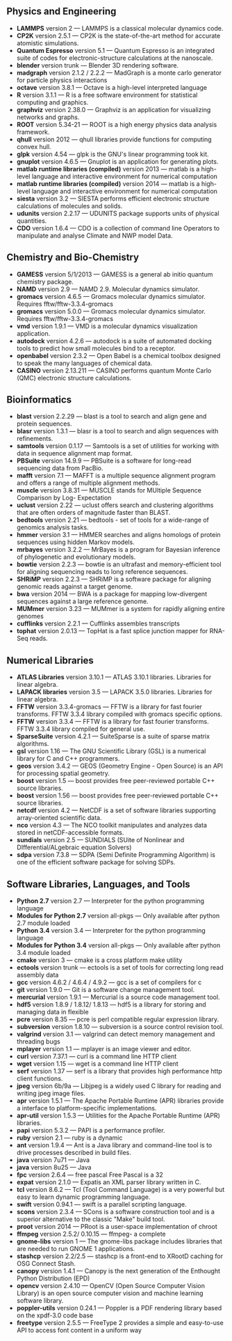 [title]: - "Software modules catalog"

## Physics and Engineering
* **LAMMPS** version 2 &mdash; LAMMPS is a classical molecular dynamics code.
* **CP2K** version 2.5.1 &mdash; CP2K is the state-of-the-art method for accurate atomistic simulations.
* **Quantum Espresso** version 5.1 &mdash; Quantum Espresso is an integrated suite of codes for electronic-structure calculations at the nanoscale.
* **blender** version trunk &mdash; Blender 3D rendering software.
* **madgraph** version 2.1.2 / 2.2.2 &mdash; MadGraph is a monte carlo generator for particle physics interactions
* **octave** version 3.8.1 &mdash; Octave is a high-level interpreted language
* **R** version 3.1.1 &mdash; R is a free software environment for statistical computing and graphics.
* **graphviz** version 2.38.0 &mdash; Graphviz is an application for visualizing networks and graphs.
* **ROOT** version 5.34-21 &mdash; ROOT is a high energy physics data analysis framework.
* **qhull** version 2012 &mdash; qhull libraries provide functions for computing convex hull.
* **glpk** version 4.54 &mdash; glpk is the GNU's linear programming took kit.
* **gnuplot** version 4.6.5 &mdash; Gnuplot is an application for generating plots.
* **matlab runtime libraries (compiled)** version 2013 &mdash; matlab is a high-level language and interactive environment for numerical computation
* **matlab runtime libraries (compiled)** version 2014 &mdash; matlab is a high-level language and interactive environment for numerical computation
* **siesta** version 3.2 &mdash; SIESTA performs efficient electronic structure calculations of molecules and solids.
* **udunits** version 2.2.17 &mdash; UDUNITS package supports units of physical quantities.
* **CDO** version 1.6.4 &mdash; CDO is a collection of command line Operators to manipulate and analyse Climate and NWP model Data.

## Chemistry and Bio-Chemistry
* **GAMESS** version 5/1/2013 &mdash; GAMESS is a general ab initio quantum chemistry package.
* **NAMD** version 2.9 &mdash; NAMD 2.9. Molecular dynamics simulator.
* **gromacs** version 4.6.5 &mdash; Gromacs molecular dynamics simulator. Requires fftw/fftw-3.3.4-gromacs
* **gromacs** version 5.0.0 &mdash; Gromacs molecular dynamics simulator. Requires fftw/fftw-3.3.4-gromacs
* **vmd** version 1.9.1 &mdash; VMD is a molecular dynamics visualization application.
* **autodock** version 4.2.6 &mdash; autodock is a suite of automated docking tools to predict how small molecules bind to a receptor.
* **openbabel** version 2.3.2 &mdash; Open Babel is a chemical toolbox designed to speak the many languages of chemical data.
* **CASINO** version 2.13.211 &mdash; CASINO performs quantum Monte Carlo (QMC) electronic structure calculations.

## Bioinformatics
* **blast** version 2.2.29 &mdash; blast is a tool to search and align gene and protein sequences.
* **blasr** version 1.3.1 &mdash; blasr is a tool to search and align sequences with refinements.
* **samtools** version 0.1.17 &mdash; Samtools is a set of utilities for working with data in sequence alignment map format.
* **PBSuite** version 14.9.9 &mdash; PBSuite is a software for long-read sequencing data from PacBio.
* **mafft** version 7.1 &mdash; MAFFT is a multiple sequence alignment program and offers a range of multiple alignment methods.
* **muscle** version 3.8.31 &mdash; MUSCLE stands for MUltiple Sequence Comparison by Log- Expectation
* **uclust** version 2.22 &mdash; uclust offers search and clustering algorithms that are often orders of magnitude faster than BLAST.
* **bedtools** version 2.21 &mdash; bedtools - set of tools for a wide-range of genomics analysis tasks.
* **hmmer** version 3.1 &mdash; HMMER searches and aligns homologs of protein sequences using hidden Markov models.
* **mrbayes** version 3.2.2 &mdash; MrBayes is a program for Bayesian inference of phylogenetic and evolutionary models.
* **bowtie** version 2.2.3 &mdash; bowtie is an ultrafast and memory-efficient tool for aligning sequencing reads to long reference sequences.
* **SHRiMP** version 2.2.3 &mdash; SHRiMP is a software package for aligning genomic reads against a target genome.
* **bwa** version 2014 &mdash; BWA is a package for mapping low-divergent sequences against a large reference genome.
* **MUMmer** version 3.23 &mdash; MUMmer is a system for rapidly aligning entire genomes
* **cufflinks** version 2.2.1 &mdash; Cufflinks assembles transcripts
* **tophat** version 2.0.13 &mdash; TopHat is a fast splice junction mapper for RNA-Seq reads.

## Numerical Libraries
* **ATLAS Libraries** version 3.10.1 &mdash; ATLAS 3.10.1 libraries. Libraries for linear algebra.
* **LAPACK libraries** version 3.5 &mdash; LAPACK 3.5.0 libraries. Libraries for linear algebra.
* **FFTW** version 3.3.4-gromacs &mdash; FFTW is a library for fast fourier transforms. FFTW 3.3.4 library compiled with gromacs specific options.
* **FFTW** version 3.3.4 &mdash; FFTW is a library for fast fourier transforms. FFTW 3.3.4 library compiled for general use.
* **SparseSuite** version 4.2.1 &mdash; SuiteSparse is a suite of sparse matrix algorithms.
* **gsl** version 1.16 &mdash; The GNU Scientific Library (GSL) is a numerical library for C and C++ programmers.
* **geos** version 3.4.2 &mdash; GEOS (Geometry Engine - Open Source) is an API for processing spatial geometry.
* **boost** version 1.5 &mdash; boost provides free peer-reviewed portable C++ source libraries.
* **boost** version 1.56 &mdash; boost provides free peer-reviewed portable C++ source libraries.
* **netcdf** version 4.2 &mdash; NetCDF is a set of software libraries supporting array-oriented scientific data.
* **nco** version 4.3 &mdash; The NCO toolkit manipulates and analyzes data stored in netCDF-accessible formats.
* **sundials** version 2.5 &mdash; SUNDIALS (SUite of Nonlinear and DIfferential/ALgebraic equation Solvers)
* **sdpa** version 7.3.8 &mdash; SDPA (Semi Definite Programming Algorithm) is one of the efficient software package for solving SDPs.

## Software Libraries, Languages, and Tools
* **Python 2.7** version 2.7 &mdash; Interpreter for the python programming language
* **Modules for Python 2.7** version all-pkgs &mdash; Only available after python 2.7 module loaded
* **Python 3.4** version 3.4 &mdash; Interpreter for the python programming language
* **Modules for Python 3.4** version all-pkgs &mdash; Only available after python 3.4 module loaded
* **cmake** version 3 &mdash; cmake is a cross platform make utility
* **ectools** version trunk &mdash; ectools is a set of tools for correcting long read assembly data
* **gcc** version 4.6.2 / 4.6.4 / 4.9.2 &mdash; gcc is a set of compilers for c
* **git** version 1.9.0 &mdash; Git is a software change management tool.
* **mercurial** version 1.9.1 &mdash; Mercurial is a source code management tool.
* **hdf5** version 1.8.9 / 1.8.12/ 1.8.13 &mdash; hdf5 is a library for storing and managing data in flexible
* **pcre** version 8.35 &mdash; pcre is perl compatible regular expression library.
* **subversion** version 1.8.10 &mdash; subversion is a source control revision tool.
* **valgrind** version 3.1 &mdash; valgrind can detect memory management and threading bugs
* **mplayer** version 1.1 &mdash; mplayer is an image viewer and editor.
* **curl** version 7.37.1 &mdash; curl is a command line HTTP client
* **wget** version 1.15 &mdash; wget is a command line HTTP client
* **serf** version 1.37 &mdash; serf is a library that provides high performance http client functions.
* **jpeg** version 6b/9a &mdash; Libjpeg is a widely used C library for reading and writing jpeg image files.
* **apr** version 1.5.1 &mdash; The Apache Portable Runtime (APR) libraries provide a interface to platform-specific implementations.
* **apr-util** version 1.5.3 &mdash; Utilities for the Apache Portable Runtime (APR) libraries.
* **papi** version 5.3.2 &mdash; PAPI is a performance profiler.
* **ruby** version 2.1 &mdash; ruby is a dynamic
* **ant** version 1.9.4 &mdash; Ant is a Java library and command-line tool is to drive processes described in build files.
* **java** version 7u71 &mdash; Java
* **java** version 8u25 &mdash; Java
* **fpc** version 2.6.4 &mdash; free pascal Free Pascal is a 32
* **expat** version 2.1.0 &mdash; Expatis an XML parser library written in C.
* **tcl** version 8.6.2 &mdash; Tcl (Tool Command Language) is a very powerful but easy to learn dynamic programming language.
* **swift** version 0.94.1 &mdash; swift is a parallel scripting language.
* **scons** version 2.3.4 &mdash; SCons is a software construction tool and is a superior alternative to the classic "Make" build tool.
* **proot** version 2014 &mdash; PRoot is a user-space implementation of chroot
* **ffmpeg** version 2.5.2/ 0.10.15 &mdash; ffmpeg- a complete
* **gnome-libs** version 1 &mdash; The gnome-libs package includes libraries that are needed to run GNOME 1 applications.
* **stashcp** version 2.2/2.5 &mdash; stashcp is a front-end to XRootD caching for OSG Connect Stash.
* **canopy** version 1.4.1 &mdash; Canopy is the next generation of the Enthought Python Distribution (EPD)
* **opencv** version 2.4.10 &mdash; OpenCV (Open Source Computer Vision Library) is an open source computer vision and machine learning software library.
* **poppler-utils** version 0.24.1 &mdash; Poppler is a PDF rendering library based on the xpdf-3.0 code base
* **freetype** version 2.5.5 &mdash; FreeType 2 provides a simple and easy-to-use API to access font content in a uniform way
